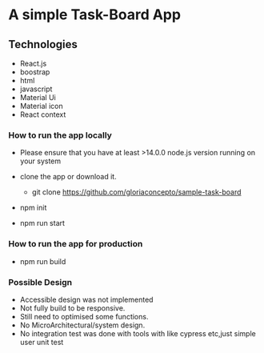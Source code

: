 # A simple Task-Board App


## Technologies
- React.js
- boostrap
- html
- javascript
- Material Ui
- Material icon
- React context

### How to run the app locally
- Please ensure that you have at least >14.0.0 node.js version running on your system

- clone the app or download it.
     - git clone https://github.com/gloriaconcepto/sample-task-board


- npm init

- npm run start

### How to run the app for production

- npm run build

### Possible Design
- Accessible design was not implemented
- Not fully build to be responsive.
- Still need to optimised some functions.
- No MicroArchitectural/system design.
- No integration test was done with tools with like cypress etc,just simple user unit test